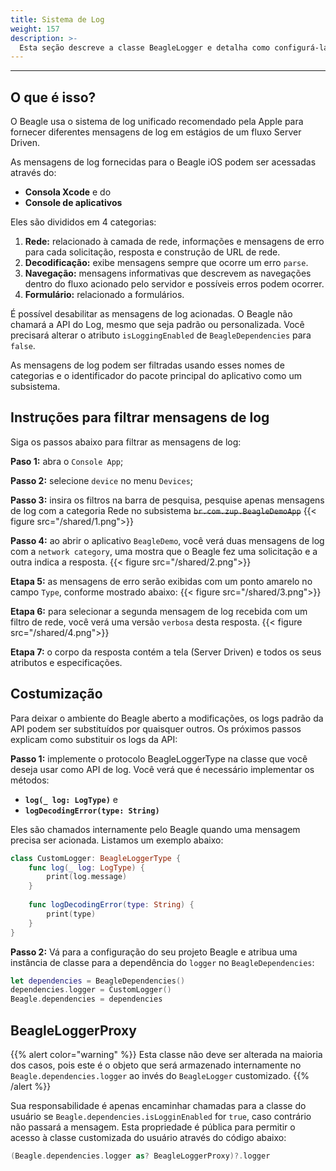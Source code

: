 ```yaml
---
title: Sistema de Log
weight: 157
description: >-
  Esta seção descreve a classe BeagleLogger e detalha como configurá-la e customizá-la
---
```


---

## O que é isso?

O Beagle usa o sistema de log unificado recomendado pela Apple para fornecer diferentes mensagens de log em estágios de um fluxo Server Driven.

As mensagens de log fornecidas para o Beagle iOS podem ser acessadas através do:

* **Consola Xcode** e do
* **Console de aplicativos**

Eles são divididos em 4 categorias:

1. **Rede:** relacionado à camada de rede, informações e mensagens de erro para cada solicitação, resposta e construção de URL de rede.
2. **Decodificação:** exibe mensagens sempre que ocorre um erro `parse`.
3. **Navegação:** mensagens informativas que descrevem as navegações dentro do fluxo acionado pelo servidor e possíveis erros podem ocorrer.
4. **Formulário:** relacionado a formulários.

É possível desabilitar as mensagens de log acionadas. O Beagle não chamará a API do Log, mesmo que seja padrão ou personalizada. Você precisará alterar o atributo `isLoggingEnabled` de `BeagleDependencies` para `false`.

As mensagens de log podem ser filtradas usando esses nomes de categorias e o identificador do pacote principal do aplicativo como um subsistema.

## Instruções para filtrar mensagens de log

Siga os passos abaixo para filtrar as mensagens de log:

**Paso 1:** abra o `Console App`;

**Passo 2:** selecione `device` no menu `Devices`;

**Passo 3:** insira os filtros na barra de pesquisa, pesquise apenas mensagens de log com a categoria Rede no subsistema ~~`br.com.zup.BeagleDemoApp`~~
{{< figure src="/shared/1.png">}}

**Passo 4:** ao abrir o aplicativo `BeagleDemo`, você verá duas mensagens de log com a `network category`, uma mostra que o Beagle fez uma solicitação e a outra indica a resposta.
{{< figure src="/shared/2.png">}}

**Etapa 5:** as mensagens de erro serão exibidas com um ponto amarelo no campo `Type`, conforme mostrado abaixo:
{{< figure src="/shared/3.png">}}

**Etapa 6:** para selecionar a segunda mensagem de log recebida com um filtro de rede, você verá uma versão `verbosa` desta resposta.
{{< figure src="/shared/4.png">}}

**Etapa 7:** o corpo da resposta contém a tela (Server Driven) e todos os seus atributos e especificações.

## Costumização

Para deixar o ambiente do Beagle aberto a modificações, os logs padrão da API podem ser substituídos por quaisquer outros. Os próximos passos explicam como substituir os logs da API:

**Passo 1:** implemente o protocolo BeagleLoggerType na classe que você deseja usar como API de log. Você verá que é necessário implementar os métodos:

* **`log(_ log: LogType)`** e
* **`logDecodingError(type: String)`**

Eles são chamados internamente pelo Beagle quando uma mensagem precisa ser acionada.
Listamos um exemplo abaixo:

```swift
class CustomLogger: BeagleLoggerType {
    func log(_ log: LogType) {
        print(log.message)
    }
    
    func logDecodingError(type: String) {
        print(type)
    }
}
```

**Passo 2:** Vá para a configuração do seu projeto Beagle e atribua uma instância de classe para a dependência do `logger` no `BeagleDependencies`:

```swift
let dependencies = BeagleDependencies()
dependencies.logger = CustomLogger()
Beagle.dependencies = dependencies
```

## BeagleLoggerProxy

{{% alert color="warning" %}}
Esta classe não deve ser alterada na maioria dos casos, pois este é o objeto que será armazenado internamente no `Beagle.dependencies.logger` ao invés do `BeagleLogger` customizado.
{{% /alert %}}

Sua responsabilidade é apenas encaminhar chamadas para a classe do usuário se `Beagle.dependencies.isLogginEnabled` for `true`, caso contrário não passará a mensagem. Esta propriedade é pública para permitir o acesso à classe customizada do usuário através do código abaixo:

```swift
(Beagle.dependencies.logger as? BeagleLoggerProxy)?.logger
```
